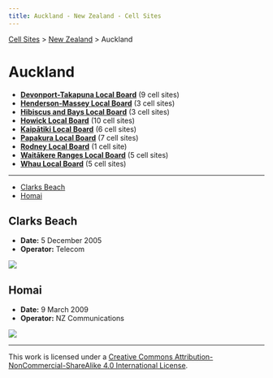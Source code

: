 ```yaml
---
title: Auckland - New Zealand - Cell Sites
---
```


[Cell Sites](../../) > [New Zealand](../) > Auckland

# Auckland

* **[Devonport-Takapuna Local Board](devonport-takapuna)** (9 cell sites)
* **[Henderson-Massey Local Board](henderson-massey)** (3 cell sites)
* **[Hibiscus and Bays Local Board](hibiscus-and-bays)** (3 cell sites)
* **[Howick Local Board](howick)** (10 cell sites)
* **[Kaipātiki Local Board](kaipatiki)** (6 cell sites)
* **[Papakura Local Board](papakura)** (7 cell sites)
* **[Rodney Local Board](rodney)** (1 cell site)
* **[Waitākere Ranges Local Board](waitakere-ranges)** (5 cell sites)
* **[Whau Local Board](whau)** (5 cell sites)

---

* [Clarks Beach](#clarks-beach)
* [Homai](#homai)

## Clarks Beach

* **Date:** 5 December 2005
* **Operator:** Telecom

![](https://f001.backblazeb2.com/file/CellSites/NZ/AUK/Franklin/20051205-131054.jpg)

## Homai

* **Date:** 9 March 2009
* **Operator:** NZ Communications

![](https://f001.backblazeb2.com/file/CellSites/NZ/AUK/Manurewa/20090309-145859.jpg)

---

This work is licensed under a [Creative Commons Attribution-NonCommercial-ShareAlike 4.0 International License](http://creativecommons.org/licenses/by-nc-sa/4.0/).

